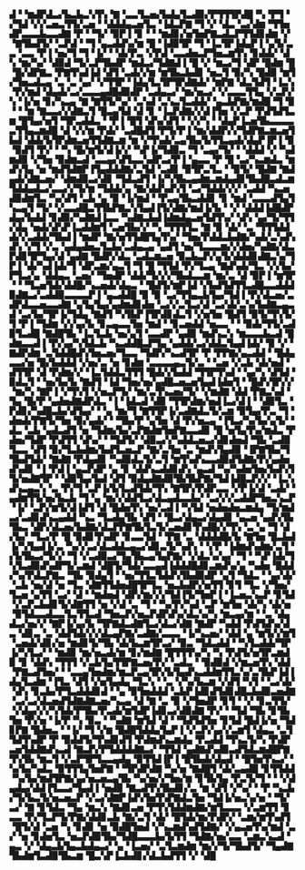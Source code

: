 ▟▝▝▆▟▛▟▃▞▙▃▙▃▚▜▚▝▇▝▃▃▜▃▅▞▙▟▄▜▃▟▉▞▛▜▜▜▛▟█▝▚▝▛▜▝▞▜▟▝▞▞▃▅▃▜▜▞▃▅▝▝▟▟▟▄▃▅▜▃▝▐▟▃▛▇▝▜▝▞▝▟▃▝▃▞▟▆▝▜▜▅▟▛▃▃▃▙▃▃▟▇▝▛▝▝▜▞▝▉▛▐▝▊▝▝▝▆▟▊▞▅▜▅▛▇▃▟▃▛▜▜▟▊▟▆▝▞▝▇▜▙▟▜▞▝▃▛▟▝▝▜▝▄▃▟▟▚▞▆▝█▝▐▟▉▜▛▝▜▝▐▃▜▛▐▟▄▛▐▝▄▜▞▃▃▝▃▃▝▛▐▝▅▞▜▝▜▝▐▞▝▝▟▞▛▃▝▞▛▟▝▃▃▟▅▃▛▜▅▃▆▜▚▝▊▟▟▞▝▟▚▝▆▞▚▞▝▟▉▟▝▜▞▃▛▜▙▟▛▝▆▟▃▞▜▟▇▟▐▝█▝▞▝▆▃▞▜▝▟▛▝█▟▆▝█▝█▞▟▛▇▃▝▛▇▜▚▟▐▟▝▟▜▝▃▟▞▞▆▝▆▜▙▃▙▟▊▝▅▃▜▝▉▞▚▝█▟▉▝▆▜▞▜▅▃▟▃▄▝▃▝▃▝▄▞▝▞▜▜▛▝▐▟▄▜▃▜▛▜▛▟▇▟▞▝▆▛▇▝▟▃▜▟▜▝▐▃▚▝▛▞▆▟▝▟▄▟▞▃▞▃▃▃▄▟█▟▉▟▛▝▃▟▄▃▞▝▆▞▅▃▞▝▞▃▃▃▜▜▄▝▞▃▛▞▚▝▐▞▅▝▊▞▚▃▄▝▇▝▇▜▜▞▚▞▝▃▚▟▝▃▚▃▜▃▟▟▞▝▄▃▙▛▇▞▆▟█▝▜▝▉▝▝▝▆▝▇▃▃▞▞▟▇▃▜▝█▃▄▜▟▝▟▝▊▝▐▃▛▟▇▞▞▟▐▜▅▝▞▃▛▝▛▟▜▟▜▃▆▝█▜▄▞▅▜▝▜▛▃▟▟▃▝▝▛▐▝█▜▝▟▚▞▟▜▝▝▞▞▚▝▝▟▄▛▐▃▅▜▙▃▃▃▃▃▜▜▄▃▆▟█▝▟▝▞▞▆▝▛▟▞▝▃▟█▟▜▝▛▜▞▛▐▝▆▞▟▟▛▞▞▜▟▛▇▃▆▃▅▜▙▟▝▟▟▞▙▜▛▟▆▃▅▜▜▟▇▃▆▝▆▝▞▜▚▟▞▃▄▜▙▞▙▜▜▃▄▟▞▟▄▛▐▛▐▝▉▝▉▟▜▝▛▞▝▝▚▝█▞▆▜▞▟▐▞▞▝▚▛▐▞▜▟▉▃▝▜▝▃▄▞▜▞▝▝▟▟▟▝▞▝▚▟▆▟▉▝▞▜▅▝▉▟▆▃▟▝▃▃▄▞▟▜▃▃▚▟▛▃▞▛▐▝▄▃▃▝▛▝█▝▃▞▚▃▆▟▃▝▆▟▚▜▄▝▅▝▆▟▜▟▇▛▐▜▄▟▟▟▇▞▃▜▟▝▃▟▊▝▉▜▛▃▜▃▝▝▉▜▞▝█▟▇▝▇▟▄▟▞▟▇▃▅▞▝▟▆▟▉▃▞▟▊▝▜▟▃▟▜▝▐▞▚▜▙▃▄▟▆▃▆▟▄▟▊▜▙▟█▃▟▃▆▜▟▟▄▟▃▞▃▃▞▞▜▞▆▝▜▟▟▞▄▝▇▞▟▟▚▟▚▜▝▃▞▜▟▟▞▞▞▝▃▟▟▝▚▃▅▟▉▟▆▜▃▝▚▞▟▜▝▃▙▝▄▝▉▝▐▞▆▟▝▝▛▃▄▜▙▃▟▟▊▝▊▝▆▟▝▃▃▃▟▜▄▜▚▃▄▜▝▜▞▝▞▃▃▟█▃▜▜▙▛▇▃▚▜▄▟▐▜▞▟▇▞▆▟▐▞▙▝▝▞▝▟▟▟▐▟█▟▛▟▄▞▙▟▟▝▊▟▉▞▚▟▇▟▐▃▃▝▚▟▇▃▙▟▐▟▆▟▄▃▅▜▟▜▚▞▝▟▚▝▄▞▜▞▜▜▞▟▄▝▅▟▞▟▚▛▐▃▟▟▆▜▝▃▅▜▙▞▞▝▚▝▜▜▜▜▃▝▇▝▉▝▟▞▝▃▝▜▜▜▟▟▟▞▞▃▟▟▞▜▙▟▐▝▆▟▛▝▇▞▅▜▜▟█▜▄▜▚▞▝▜▅▞▛▟▟▃▙▟▇▞▚▟▞▃▚▟▚▟▚▝▞▜▝▞▃▝▄▟▄▟▅▃▜▃▙▞▃▟▄▃▄▝▄▟▜▝▅▞▜▃▃▃▆▞▞▟▅▞▚▟▇▞▟▃▛▟▊▜▛▜▄▞▟▝▄▟▇▝█▟▛▞▟▃▝▃▟▃▆▃▅▝▉▃▙▃▛▞▄▜▞▟▟▟▊▟▇▃▚▞▜▛▐▝▟▞▚▟▐▟▞▜▝▟▛▃▆▞▄▃▜▝▜▝█▝▜▜▟▝▛▞▜▃▄▝▇▟▚▟▞▜▃▝▞▞▙▞▛▜▃▞▄▝▟▟▄▃▝▃▅▞▝▜▅▟▛▝▟▟▞▜▞▞▞▜▙▟▃▃▆▝▆▞▃▝▟▝▉▛▐▝▆▜▛▝▝▝▜▃▅▜▟▞▟▟█▞▚▃▅▟▞▟▄▃▝▝█▟▜▞▆▛▐▟▝▞▙▟▜▟▜▜▃▟█▃▃▟▟▟▉▟▇▃▞▃▟▟▉▃▃▃▃▛▐▝▄▃▟▟█▝▉▝▉▝▃▞▜▜▄▃▙▜▄▞▜▟▐▝▛▞▟▃▅▞▃▟▛▟▃▃▅▃▃▟▇▝▄▜▄▜▄▞▄▟▆▟▊▟▅▝▃▞▞▃▜▃▞▟▝▃▞▟▞▃▚▞▙▟▇▃▄▃▟▝▃▞▙▞▜▛▐▞▜▟▄▝▇▟▜▝▚▜▙▛▐▜▛▟▊▟▃▜▝▞▅▜▅▝█▟▜▝▉▜▞▜▚▜▞▜▝▛▐▝▜▟▆▝▞▞▄▞▙▝▊▃▄▃▃▜▅▝▆▟▝▝▊▃▅▟▟▝▅▃▃▝▝▝▉▟▞▜▜▞▃▟▉▜▃▟█▝▇▟█▜▙▝▐▃▜▃▙▝▅▞▄▜▝▃▃▟▛▝▄▟▉▝▆▟▚▃▚▝▆▃▃▃▙▃▟▝█▟▆▃▃▟▐▝▛▞▄▞▚▜▟▃▙▝▚▃▟▟█▃▛▜▄▝▄▟▟▞▃▞▟▟▃▜▄▟▐▟▞▝▉▝▞▝▇▟▛▟▆▝▃▜▟▟█▟▚▜▅▃▅▞▜▃▃▝▜▟▛▞▚▃▟▜▛▝▛▝▛▛▇▞▄▃▟▟▝▝█▟▄▃▃▞▅▝█▞▙▟▟▟▝▞▅▞▃▝▅▝▊▟▆▝▃▃▃▃▄▃▜▞▃▝▝▃▅▝▞▃▙▝▟▞▅▟▝▟▜▜▛▝▟▝▛▟▆▞▞▝▐▃▜▟▟▃▜▜▜▝█▟▞▞▙▟▟▝▜▜▛▜▚▟▝▝▄▞▚▝▟▜▟▝▉▟▃▜▝▝▅▞▙▞▙▝▇▟▜▝▐▟▝▜▅▞▅▞▄▟█▃▅▃▅▜▄▟▐▟▅▜▝▝█▟▚▜▛▞▞▝▆▞▚▝▇▛▐▝▞▜▚▜▝▞▅▃▛▜▞▝▆▞▃▜▚▃▅▞▜▞▝▞▆▟▇▝▟▟▝▛▇▃▚▟▝▜▄▝█▞▛▝▄▟▅▟▇▟▛▟▃▝▐▝▐▟▃▟▝▟▉▝▜▜▛▟▆▞▅▟▐▃▞▟▐▝▝▟▉▜▃▝▛▟▊▞▚▟█▃▙▞▟▜▄▞▝▝▄▝▆▞▜▝▇▜▜▛▐▞▃▟▇▟▃▜▞▃▆▝▉▜▄▞▛▃▝▜▝▟▅▟▞▛▇▜▞▜▅▝▉▞▄▟▞▝▝▜▙▞▛▝▄▜▅▝▟▝▛▞▅▃▄▝▐▜▃▞▚▞▙▞▄▜▞▝▟▃▝▃▙▝▄▟▃▟▜▝▅▝▜▟▆▞▙▞▃▛▇▟▆▜▅▛▇▃▃▟▊▝█▝▅▜▄▜▚▞▆▟▃▝▛▟▅▞▜▟▛▝▛▟▜▜▝▟▚▞▝▝▜▟▜▞▝▟▉▃▞▞▚▟▟▃▅▃▞▟▊▟▅▟▝▜▙▝▃▟▉▜▃▃▝▟▜▝▉▞▜▃▙▟▆▞▙▟▜▃▅▃▛▝▇▞▃▜▅▝▃▝▆▟▚▜▄▟▉▝▐▛▇▜▙▞▜▜▙▟▜▟▞▝▇▟▇▝▛▟▄▟▊▝▚▟▉▟▃▜▞▃▜▝▆▜▚▟▚▃▃▟▉▟▜▟▇▞▛▞▄▟▅▟▚▟▊▝▐▝▛▟▐▝▄▃▛▟▛▝▄▝▊▝▟▟▚▃▟▟▊▟▚▝▄▃▟▝▚▞▚▟▅▜▅▞▙▟▚▜▜▞▅▟▇▜▛▝▝▟▉▜▄▞▙▟▝▟▜▝▉▟▄▟▇▟▉▜▙▜▙▛▇▞▜▟▐▟█▃▛▞▞▝▐▃▚▟▚▃▄▃▚▝▃▝▛▞▜▝▃▛▐▞▙▜▃▟▜▟▞▜▚▝▇▜▛▞▛▟▛▃▃▝▞▛▐▞▟▝▃▟▞▝▄▟▆▜▜▞▅▞▙▃▙▝▜▝▄▝▆▞▞▟▟▜▃▞▟▃▄▟▃▃▙▞▝▃▞▞▞▃▟▟▛▜▅▃▚▃▛▝▐▞▝▃▛▞▆▜▞▟▐▟▜▝▟▝█▟▅▜▚▝▅▞▃▟▐▝▚▜▟▝▅▟▅▟▅▃▆▟▄▝▜▞▆▟▃▞▃▟▊▟▚▃▄▟▟▝▚▃▝▜▃▟▄▜▙▝▟▜▝▝█▃▞▟▄▃▞▟▄▟▊▝▄▃▅▝▄▟▚▜▙▜▙▃▝▟▛▞▟▃▅▞▙▟▇▞▟▃▛▛▇▜▙▜▃▜▞▃▅▟▊▜▚▟█▞▞▜▚▝▃▝▄▝▜▝▟▞▙▞▝▜▃▞▛▝█▝▉▟▊▜▚▟▛▝▊▃▃▜▟▝▝▛▇▝▃▝▟▟▟▟█▞▙▝▇▜▅▝█▃▙▟▐▞▚▜▄▟▐▞▃▝▚▞▞▃▞▟▃▟▟▃▄▃▞▟▊▃▜▞▚▟▚▝▝▞▛▝▐▟▆▟▚▟▆▞▃▜▝▞▙▜▙▃▞▜▞▞▝▜▝▞▃▟▉▃▞▜▄▜▙▃▄▜▄▛▇▞▝▞▟▃▚▞▄▞▝▜▝▝▚▛▐▟▞▜▚▜▃▟▉▟▚▟▛▜▞▃▆▟▝▟█▜▞▜▟▞▃▃▄▟▐▟▟▟█▟▊▃▆▟▚▞▄▝▚▟▅▝█▟▟▞▚▞▛▟▃▛▇▃▝▜▙▝▉▟▄▜▝▝▅▞▜▜▃▜▟▟▚▜▙▟▉▟▛▝▄▜▝▜▟▃▝▝▄▞▟▞▝▃▙▝▅▞▟▝▅▝▜▃▝▟▇▜▜▟▅▟█▜▛▜▃▝▅▃▙▟▛▞▅▜▜▝▊▜▝▜▃▝▞▜▅▞▜▃▅▝▄▜▜▝▃▞▝▟▝▝▆▟▅▟▝▟▛▞▆▞▞▞▜▟▐▜▞▜▅▛▐▝▐▃▅▃▚▃▛▝▊▜▟▝▞▃▛▃▙▟▊▜▞▟▇▜▜▝▅▝▞▟▝▃▝▜▝▝▚▞▛▞▚▟▝▃▛▝▆▜▅▝▟▞▚▝▟▞▅▝▉▜▟▃▃▟▃▃▜▃▜▜▃▟▝▜▅▃▛▞▅▃▛▟▛▟▚▞▟▃▚▞▚▝▆▃▄▞▆▝▝▃▝▟▄▟▃▞▅▞▞▝▇▛▐▞▄▞▙▝▜▛▇▟▃▟▇▜▃▞▟▃▞▟▇▝▇▟▛▝▚▟▟▝▛▟▜▟▚▞▟▃▝▟▊▃▝▃▝▟▟▜▟▞▞▞▟▃▄▛▇▞▃▟▇▞▃▃▃▝▐▞▚▃▅▞▝▟▟▝▄▝▆▜▞▞▆▜▝▃▅▟▞▟▊▞▅▝▆▟▊▜▞▜▙▝▟▞▙▃▆▜▛▃▞▝▉▃▝▜▟▃▟▟▝▝▚▜▃▟▟▞▜▛▐▞▚▜▃▞▝▝▆▟▉▝▆▞▅▃▟▞▆▝▊▞▆▟▇▝█▜▜▜▚▞▚▝▚▝▛▟▜▞▅▜▛▃▆▟▉▝▊▝▟▟▚▝▜▜▜▝▞▃▙▜▄▜▜▛▇▃▅▞▛▞▝▃▟▃▝▝▉▟▉▟▝▞▆▃▅▜▚▝▟▟▝▛▇▃▟▜▅▞▝▝▃▃▄▜▅▟▆▞▆▃▛▃▄▜▛▞▙▜▄▟▚▃▟▟▆▜▜▃▚▞▃▜▙▛▐▟▐▟▄▜▃▟▆▝▐▜▃▝▟▜▝▞▅▜▄▟▄▝▜▃▚▝▝▃▝▞▚▞▙▃▆▝▞▟▜▝▚▜▝▝▃▞▟▞▝▟▚▝▊▃▙▞▛▜▃▟▟▟▊▟▝▝▄▝▉▜▅▟▟▟▝▃▙▛▐▟▊▟▜▟▊▟█▃▙▟▉▃▅▟▇▝▃▞▃▞▟▃▅▟▜▟▇▟▇▃▅▞▚▃▄▝▟▝▇▝▃▝▉▝▞▜▅▟▛▝▊▜▝▝▞▝▊▃▜▜▞▝▞▟▄▞▞▞▚▜▟▞▛▜▙▞▛▃▟▞▆▜▟▛▐▟▊▃▞▟▉▟▇▝▛▞▝▝▜▟▝▜▙▝▊▜▙▜▅▝▛▞▅▝▐▞▛▝▚▝▉▃▝▝▚▟▇▝▆▜▟▝▟▝▝▜▟▜▟▜▅▝▊▜▟▝█▟▐▞▅▝▜▟▊▛▇▝█▟▅▃▝▝▐▞▝▜▝▞▆▝█▟█▜▟▟▄▜▄▛▐▝▞▃▛▞▄▞▞▃▆▜▝▟▄▃▝▃▜▜▟▜▚▟▛▝▛▝▉▟▟▜▞▜▚▟▊▟▜▝▛▟▆▟▚▃▆▟▄▝▛▃▟▟▝▜▚▃▜▞▚▝▛▟▛▃▅▜▟▟▇▟▚▃▟▝▇▃▛▞▛▜▟▟▟▟▇▃▞▝▜▜▟▝▄▟▇▟▚▟▉▃▟▜▟▃▆▟█▛▇▜▚▜▙▝▆▃▜▝▞▃▛▜▛▜▃▃▄▟▄▝▉▜▜▟▐▛▐▝█▜▙▟▞▟▄▟▝▝█▜▅▜▚▃▞▝▚▞▙▞▚▟▃▝▉▜▜▜▄▜▅▛▇▝▝▜▛▟▛▟▇▝▚▞▅▝▇▟█▜▝▟▞▃▄▟█▝▊▜▜▟▟▝▚▞▙▞▆▟▜▛▇▞▄▞▅▃▅▃▄▜▙▝▚▞▅▞▞▜▅▞▆▝▊▜▙▜▄▝▛▃▜▞▜▝▝▝▞▟▄▟▄▞▟▟▐▜▃▃▞▜▄▟▐▝▅▟▉▝▇▃▟▜▚▜▙▟▊▞▃▝▆▝▟▜▝▞▚▞▝▝▛▝▚▃▙▞▜▞▙▃▜▞▅▃▅▃▛▝▞▃▞▟▇▛▐▟▚▜▅▜▚▛▇▟▃▜▅▝▜▟▐▞▅▃▚▞▅▝▝▜▞▃▞▝▇▝▊▜▟▃▝▜▄▝▆▃▚▝▇▟▊▃▅▝▛▜▚▜▟▟▆▟▇▞▆▜▃▃▃▝▞▃▆▜▜▝▊▃▃▝▛▞▜▃▛▜▞▛▇▞▟▟▊▃▙▝▇▞▃▜▝▟▞▝█▜▟▞▆▞▛▟▛▞▝▃▆▞▆▜▚▟▜▝█▜▞▟▝▃▅▝▚▝▊▟▊▝▅▝▉▟█▜▅▟▝▞▚▃▆▟▚▟▜▟▇▞▝▞▄▃▅▜▚▞▆▟▝▃▞▝▅▝▊▟▅▜▃▝▅▃▛▟▉▜▙▞▜▟█▃▃▃▙▞▙▜▜▝▜▟▇▞▅▞▃▃▝▃▆▃▚▃▟▝▄▃▝▞▝▟▄▃▙▜▄▃▙▟▄▃▞▝▄▝▐▃▅▞▝▃▜▃▆▟▆▝▆▞▞▜▞▜▙▟▜▞▝▜▄▟▇▜▙▟▆▜▃▟▉▜▙▃▆▝█▃▚▛▐▃▙▟▊▞▟▃▙▟▜▜▝▞▝▟█
